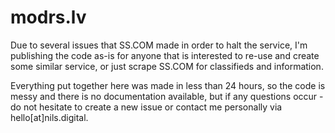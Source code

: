 # modrs.lv

Due to several issues that SS.COM made in order to halt the service, I'm publishing the code as-is for anyone that is interested to re-use and create some similar service, or just scrape SS.COM for classifieds and information.

Everything put together here was made in less than 24 hours, so the code is messy and there is no documentation available, but if any questions occur - do not hesitate to create a new issue or contact me personally via hello[at]nils.digital.

